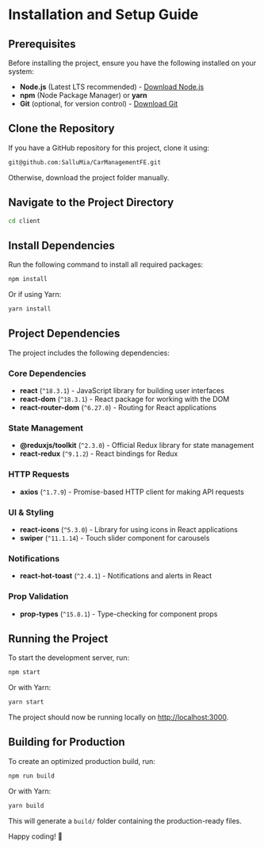 # Installation and Setup Guide 

## Prerequisites
Before installing the project, ensure you have the following installed on your system:

- **Node.js** (Latest LTS recommended) - [Download Node.js](https://nodejs.org/)
- **npm** (Node Package Manager) or **yarn**
- **Git** (optional, for version control) - [Download Git](https://git-scm.com/)

## Clone the Repository
If you have a GitHub repository for this project, clone it using:
```sh
git@github.com:SalluMia/CarManagementFE.git
```
Otherwise, download the project folder manually.

## Navigate to the Project Directory
```sh
cd client
```

## Install Dependencies
Run the following command to install all required packages:
```sh
npm install
```
Or if using Yarn:
```sh
yarn install
```

## Project Dependencies
The project includes the following dependencies:

### Core Dependencies
- **react** (`^18.3.1`) - JavaScript library for building user interfaces
- **react-dom** (`^18.3.1`) - React package for working with the DOM
- **react-router-dom** (`^6.27.0`) - Routing for React applications

### State Management
- **@reduxjs/toolkit** (`^2.3.0`) - Official Redux library for state management
- **react-redux** (`^9.1.2`) - React bindings for Redux

### HTTP Requests
- **axios** (`^1.7.9`) - Promise-based HTTP client for making API requests

### UI & Styling
- **react-icons** (`^5.3.0`) - Library for using icons in React applications
- **swiper** (`^11.1.14`) - Touch slider component for carousels

### Notifications
- **react-hot-toast** (`^2.4.1`) - Notifications and alerts in React

### Prop Validation
- **prop-types** (`^15.8.1`) - Type-checking for component props

## Running the Project
To start the development server, run:
```sh
npm start
```
Or with Yarn:
```sh
yarn start
```

The project should now be running locally on [http://localhost:3000](http://localhost:3000).

## Building for Production
To create an optimized production build, run:
```sh
npm run build
```
Or with Yarn:
```sh
yarn build
```

This will generate a `build/` folder containing the production-ready files.

Happy coding! 🚀

